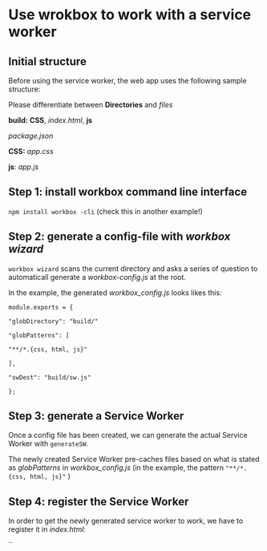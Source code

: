 # Use wrokbox to work with a service worker

## Initial structure
Before using the service worker, the web app uses the following sample structure:

Please differentiate between **Directories** and _files_

**build:** **CSS**, _index.html_, **js**

 _package.json_

**CSS:** _app.css_

**js**: _app.js_


## Step 1: install workbox command line interface
`npm install workbox -cli` (check this in another example!)

## Step 2: generate a config-file with _workbox wizard_
`workbox wizard` scans the current directory and asks a series of question to
automaticall generate a _workbox-config.js_ at the root.

In the example, the generated _workbox_config.js_ looks likes this:

`module.exports = {`

`"globDirectory": "build/"`

`"globPatterns": [`

`"**/*.{css, html, js}"`

` ], `

`"swDest": "build/sw.js"`

`};`

## Step 3: generate a Service Worker
Once a config file has been created, we can generate the actual Service Worker
with `generateSW`.

The newly created Service Worker pre-caches files based on what is stated as
_globPatterns_ in _workbox_config.js_ (in the example, the pattern
  `"**/*.{css, html, js}"` )  

## Step 4: register the Service Worker
In order to get the newly generated service worker to work, we have to register
it in _index.html_:

`<script>

if ('serviceWorker' in navigator) {

  window.addEventListener('load', () = > {

    navigator.serviceWorker.register('/sw.js');

    });

  }
  
  </script>`
